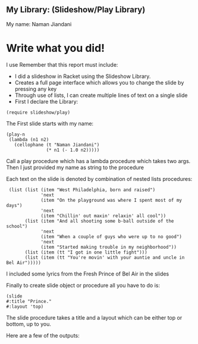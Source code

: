 ## My Library: (Slideshow/Play Library)
My name: Naman Jiandani

# Write what you did!
I use
Remember that this report must include:

* I did a slideshow in Racket using the Slideshow Library. 
* Creates a full page interface which allows you to change the slide by pressing any key
* Through use of lists, I can create multiple lines of text on a single slide
* First I declare the Library: 
```racket 
(require slideshow/play)
```
The First slide starts with my name: 

```racket 
(play-n
 (lambda (n1 n2)
   (cellophane (t "Naman Jiandani")
               (* n1 (- 1.0 n2)))))
```
Call a play procedure which has a lambda procedure which takes two args. 
Then I just provided my name as string to the procedure 

Each text on the slide is denoted by combination of nested lists procedures: 
```racket 
 (list (list (item "West Philadelphia, born and raised")
             'next
             (item "On the playground was where I spent most of my days")
             'next
             (item "Chillin' out maxin' relaxin' all cool"))
       (list (item "And all shooting some b-ball outside of the school")
             'next
             (item "When a couple of guys who were up to no good")
             'next
             (item "Started making trouble in my neighborhood"))
       (list (item (tt "I got in one little fight")))
       (list (item (tt "You're movin' with your auntie and uncle in Bel Air")))))
```
I included some lyrics from the Fresh Prince of Bel Air in the slides

Finally to create slide object or procedure all you have to do is: 
 ```racket 
 (slide
 #:title "Prince."
 #:layout 'top)
 ```
 The slide procedure takes a title and a layout which can be either top or bottom, up to you. 

Here are a few of the outputs: 
